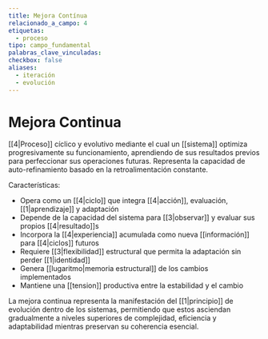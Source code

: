 ```yaml
---
title: Mejora Contínua
relacionado_a_campo: 4
etiquetas:
  - proceso
tipo: campo_fundamental
palabras_clave_vinculadas: 
checkbox: false
aliases:
  - iteración
  - evolución
---
```

# Mejora Continua

[[4|Proceso]] cíclico y evolutivo mediante el cual un [[sistema]] optimiza progresivamente su funcionamiento, aprendiendo de sus resultados previos para perfeccionar sus operaciones futuras. Representa la capacidad de auto-refinamiento basado en la retroalimentación constante.

Características:
- Opera como un [[4|ciclo]] que integra [[4|acción]], evaluación, [[1|aprendizaje]] y adaptación
- Depende de la capacidad del sistema para [[3|observar]] y evaluar sus propios [[4|resultado]]s
- Incorpora la [[4|experiencia]] acumulada como nueva [[información]] para [[4|ciclos]] futuros
- Requiere [[3|flexibilidad]] estructural que permita la adaptación sin perder [[1|identidad]]
- Genera [[lugaritmo|memoria estructural]] de los cambios implementados
- Mantiene una [[tension]] productiva entre la estabilidad y el cambio

La mejora continua representa la manifestación del [[1|principio]] de evolución dentro de los sistemas, permitiendo que estos asciendan gradualmente a niveles superiores de complejidad, eficiencia y adaptabilidad mientras preservan su coherencia esencial.
